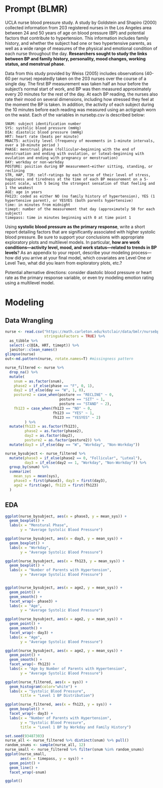 
# Prompt (BLMR)

UCLA nurse blood pressure study. A study by Goldstein and Shapiro (2000)
collected information from 203 registered nurses in the Los Angeles area
between 24 and 50 years of age on blood pressure (BP) and potential
factors that contribute to hypertension. This information includes
family history, and whether the subject had one or two hypertensive
parents, as well as a wide range of measures of the physical and
emotional condition of each nurse throughout the day. **Researchers
sought to study the links between BP and family history, personality,
mood changes, working status, and menstrual phase**.

Data from this study provided by Weiss (2005) includes observations
(40-60 per nurse) repeatedly taken on the 203 nurses over the course of
a single day. The first BP measurement was taken half an hour before the
subject’s normal start of work, and BP was then measured approximately
every 20 minutes for the rest of the day. At each BP reading, the nurses
also rate their mood on several dimensions, including how stressed they
feel at the moment the BP is taken. In addition, the activity of each
subject during the 10 minutes before each reading was measured using an
actigraph worn on the waist. Each of the variables in nursebp.csv is
described below:

    SNUM: subject identification number
    SYS: systolic blood pressure (mmHg)
    DIA: diastolic blood pressure (mmHg)
    HRT: heart rate (beats per minute)
    MNACT5: activity level (frequency of movements in 1-minute intervals, over a 10-minute period )
    PHASE: menstrual phase (follicular—beginning with the end of menstruation and ending with ovulation, or luteal—beginning with ovulation and ending with pregnancy or menstruation)
    DAY: workday or non-workday
    POSTURE: position during BP measurement—either sitting, standing, or reclining
    STR, HAP, TIR: self-ratings by each nurse of their level of stress, happiness and tiredness at the time of each BP measurement on a 5-point scale, with 5 being the strongest sensation of that feeling and 1 the weakest
    AGE: age in years
    FH123: coded as either NO (no family history of hypertension), YES (1 hypertensive parent), or YESYES (both parents hypertensive)
    time: in minutes from midnight
    timept: number of the measurement that day (approximately 50 for each subject)
    timepass: time in minutes beginning with 0 at time point 1 

Using **systolic blood pressure as the primary response**, write a short
report detailing factors that are significantly associated with higher
systolic blood pressure. Be sure to support your conclusions with
appropriate exploratory plots and multilevel models. In particular,
**how are work conditions—activity level, mood, and work status—related
to trends in BP levels**? As an appendix to your report, describe your
modeling process—how did you arrive at your final model, which
covariates are Level One or Level Two, what did you learn from
exploratory plots, etc.?

Potential alternative directions: consider diastolic blood pressure or
heart rate as the primary response variable, or even try modeling
emotion rating using a multilevel model.

# Modeling

## Data Wrangling

``` r
nurse <- read.csv("https://math.carleton.edu/kstclair/data/bmlr/nursebp.csv",
                  stringsAsFactors = TRUE) %>% 
  as_tibble %>% 
  select(-c(DIA, HRT, timept)) %>% 
  janitor::clean_names() 
glimpse(nurse)
out<-md.pattern(nurse, rotate.names=T) #missingness pattern

nurse_filtered <- nurse %>% 
  drop_na() %>% 
  mutate(
    snum = as.factor(snum),
    phase2 = if_else(phase == "F", 0, 1),
    day2 = if_else(day == "W", 1, 0),
    posture2 = case_when(posture == "RECLINE" ~ 0,
                         posture == "SIT" ~ 1,
                         posture == "STAND" ~ 2),
    fh123 = case_when(fh123 == "NO" ~ 0,
                      fh123 == "YES" ~ 1,
                      fh123 == "YESYES" ~ 2)
         ) %>% 
  mutate(fh123 = as.factor(fh123),
         phase2 = as.factor(phase2),
         day2 = as.factor(day2),
         posture2 = as.factor(posture2)) %>% 
  mutate(day3 = if_else(day == "W", "Workday", "Non-Workday"))

nurse_bysubject <- nurse_filtered %>% 
  mutate(phase3 = if_else(phase2 == 0, "Follicular", "Luteal"),
         day3 = if_else(day2 == 1, "Workday", "Non-Workday")) %>% 
  group_by(snum) %>% 
  summarize(
    mean_sys = mean(sys),
    phase3 = first(phase3), day3 = first(day3), 
    age2 = first(age), fh123 = first(fh123)
  )
```

## EDA

``` r
ggplot(nurse_bysubject, aes(x = phase3, y = mean_sys)) +
  geom_boxplot() + 
  labs(x = "Menstural Phase",
       y = "Average Systolic Blood Pressure")

ggplot(nurse_bysubject, aes(x = day3, y = mean_sys)) +
  geom_boxplot() + 
  labs(x = "Workday",
       y = "Average Systolic Blood Pressure")

ggplot(nurse_bysubject, aes(x = fh123, y = mean_sys)) +
  geom_boxplot() + 
  labs(x = "Number of Parents with Hypertension",
       y = "Average Systolic Blood Pressure")


ggplot(nurse_bysubject, aes(x = age2, y = mean_sys)) +
  geom_point() +
  geom_smooth() +
  facet_wrap(~ phase3) +
  labs(x = "Age",
       y = "Average Systolic Blood Pressure")

ggplot(nurse_bysubject, aes(x = age2, y = mean_sys)) +
  geom_point() +
  geom_smooth() +
  facet_wrap(~ day3) +
  labs(x = "Age",
       y = "Average Systolic Blood Pressure")

ggplot(nurse_bysubject, aes(x = age2, y = mean_sys)) +
  geom_point() +
  geom_smooth() +
  facet_wrap(~ fh123) +
  labs(x = "Age by Number of Parents with Hypertension",
       y = "Average Systolic Blood Pressure")
```

``` r
ggplot(nurse_filtered, aes(x = sys)) +
  geom_histogram(color="white") +
  labs(x = "Systolic Blood Pressure",
       title = "Level 1 BP Distribution")

ggplot(nurse_filtered, aes(x = fh123, y = sys)) +
  geom_boxplot() + 
  facet_wrap(~ day3) +
  labs(x = "Number of Parents with Hypertension",
       y = "Systolic Blood Pressure",
       title = "Level 1 BP by Workday and Family History")
```

``` r
set.seed(93487303)
nurse_all <- nurse_filtered %>% distinct(snum) %>% pull()
random_snums <- sample(nurse_all, 12)
nurse_small <- nurse_filtered %>% filter(snum %in% random_snums)
ggplot(nurse_small, 
       aes(x = timepass, y = sys)) + 
  geom_point() +
  geom_line() + 
  facet_wrap(~snum)
```

``` r
ggplot()
```
